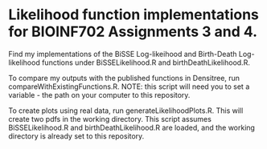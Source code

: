 # Likelihood function implementations for BIOINF702 Assignments 3 and 4.

Find my implementations of the BiSSE Log-likeihood and Birth-Death Log-likelihood functions under BiSSELikelihood.R and birthDeathLikelihood.R.

To compare my outputs with the published functions in Densitree, run compareWithExistingFunctions.R. NOTE: this script will need you to set a variable - the path on your computer to this repository. 

To create plots using real data, run generateLikelihoodPlots.R. This will create two pdfs in the working directory. This script assumes BiSSELikelihood.R and birthDeathLikelihood.R are loaded, and the working directory is already set to this repository. 
